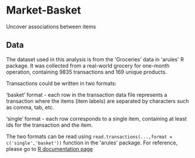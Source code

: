 # Market-Basket
Uncover associations between items

## Data
The dataset used in this analysis is from the 'Groceries' data in 'arules' R package.
It was collected from a real-world grocery for one-month operation, containing 9835 transactions and 169 unique products.

Transactions could be written in two formats:

‘basket’ format - each row in the transaction data file represents a transaction where the items (item labels) are separated by characters such as comma, tab, etc. 

‘single’ format - each row corresponds to a single item, containing at least ids for the transaction and the item.

The two formats can be read using ```read.transactions(...,format = c('single','basket'))``` function in the 'arules' package.
For reference, please go to [R documentation page](https://www.rdocumentation.org/packages/arules/versions/1.5-5/topics/read.transactions)

